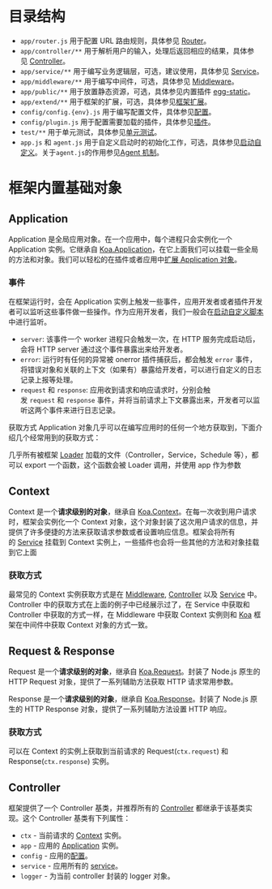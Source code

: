 # 目录结构
- `app/router.js` 用于配置 URL 路由规则，具体参见 [Router](https://www.eggjs.org/zh-CN/basics/router)。
- `app/controller/**` 用于解析用户的输入，处理后返回相应的结果，具体参见 [Controller](https://www.eggjs.org/zh-CN/basics/controller)。
- `app/service/**` 用于编写业务逻辑层，可选，建议使用，具体参见 [Service](https://www.eggjs.org/zh-CN/basics/service)。
- `app/middleware/**` 用于编写中间件，可选，具体参见 [Middleware](https://www.eggjs.org/zh-CN/basics/middleware)。
- `app/public/**` 用于放置静态资源，可选，具体参见内置插件 [egg-static](https://github.com/eggjs/egg-static)。
- `app/extend/**` 用于框架的扩展，可选，具体参见[框架扩展](https://www.eggjs.org/zh-CN/basics/extend)。
- `config/config.{env}.js` 用于编写配置文件，具体参见[配置](https://www.eggjs.org/zh-CN/basics/config)。
- `config/plugin.js` 用于配置需要加载的插件，具体参见[插件](https://www.eggjs.org/zh-CN/basics/plugin)。
- `test/**` 用于单元测试，具体参见[单元测试](https://www.eggjs.org/zh-CN/core/unittest)。
- `app.js` 和 `agent.js` 用于自定义启动时的初始化工作，可选，具体参见[启动自定义](https://www.eggjs.org/zh-CN/basics/app-start)。关于`agent.js`的作用参见[Agent 机制](https://www.eggjs.org/zh-CN/core/cluster-and-ipc#agent-%E6%9C%BA%E5%88%B6)。

# 框架内置基础对象
## Application
Application 是全局应用对象。在一个应用中，每个进程只会实例化一个 Application 实例。它继承自 [Koa.Application](http://koajs.com/#application)，在它上面我们可以挂载一些全局的方法和对象。我们可以轻松的在插件或者应用中[扩展 Application 对象](https://www.eggjs.org/zh-CN/basics/extend#Application)。
### 事件
在框架运行时，会在 Application 实例上触发一些事件，应用开发者或者插件开发者可以监听这些事件做一些操作。作为应用开发者，我们一般会在[启动自定义脚本](https://www.eggjs.org/zh-CN/basics/app-start)中进行监听。

- `server`: 该事件一个 worker 进程只会触发一次，在 HTTP 服务完成启动后，会将 HTTP server 通过这个事件暴露出来给开发者。
- `error`: 运行时有任何的异常被 onerror 插件捕获后，都会触发 `error` 事件，将错误对象和关联的上下文（如果有）暴露给开发者，可以进行自定义的日志记录上报等处理。
- `request` 和 `response`: 应用收到请求和响应请求时，分别会触发 `request` 和 `response` 事件，并将当前请求上下文暴露出来，开发者可以监听这两个事件来进行日志记录。

获取方式
Application 对象几乎可以在编写应用时的任何一个地方获取到，下面介绍几个经常用到的获取方式：

几乎所有被框架 [Loader](https://www.eggjs.org/zh-CN/advanced/loader) 加载的文件（Controller，Service，Schedule 等），都可以 export 一个函数，这个函数会被 Loader 调用，并使用 app 作为参数

## Context
Context 是一个**请求级别的对象**，继承自 [Koa.Context](http://koajs.com/#context)。在每一次收到用户请求时，框架会实例化一个 Context 对象，这个对象封装了这次用户请求的信息，并提供了许多便捷的方法来获取请求参数或者设置响应信息。框架会将所有的 [Service](https://www.eggjs.org/zh-CN/basics/service) 挂载到 Context 实例上，一些插件也会将一些其他的方法和对象挂载到它上面

### 获取方式
最常见的 Context 实例获取方式是在 [Middleware](https://www.eggjs.org/zh-CN/basics/middleware), [Controller](https://www.eggjs.org/zh-CN/basics/controller) 以及 [Service](https://www.eggjs.org/zh-CN/basics/service) 中。Controller 中的获取方式在上面的例子中已经展示过了，在 Service 中获取和 Controller 中获取的方式一样，在 Middleware 中获取 Context 实例则和 [Koa](http://koajs.com/) 框架在中间件中获取 Context 对象的方式一致。

## Request & Response

Request 是一个**请求级别的对象**，继承自 [Koa.Request](http://koajs.com/#request)。封装了 Node.js 原生的 HTTP Request 对象，提供了一系列辅助方法获取 HTTP 请求常用参数。

Response 是一个**请求级别的对象**，继承自 [Koa.Response](http://koajs.com/#response)。封装了 Node.js 原生的 HTTP Response 对象，提供了一系列辅助方法设置 HTTP 响应。
### 获取方式

可以在 Context 的实例上获取到当前请求的 Request(`ctx.request`) 和 Response(`ctx.response`) 实例。

## Controller

框架提供了一个 Controller 基类，并推荐所有的 [Controller](https://www.eggjs.org/zh-CN/basics/controller) 都继承于该基类实现。这个 Controller 基类有下列属性：

- `ctx` - 当前请求的 [Context](https://www.eggjs.org/zh-CN/basics/objects#context) 实例。
- `app` - 应用的 [Application](https://www.eggjs.org/zh-CN/basics/objects#application) 实例。
- `config` - 应用的[配置](https://www.eggjs.org/zh-CN/basics/config)。
- `service` - 应用所有的 [service](https://www.eggjs.org/zh-CN/basics/service)。
- `logger` - 为当前 controller 封装的 logger 对象。